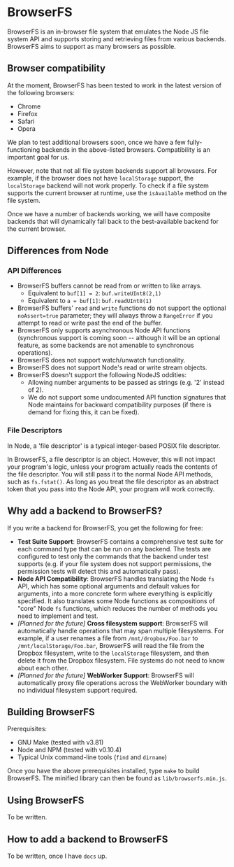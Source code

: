 BrowserFS
=========

BrowserFS is an in-browser file system that emulates the Node JS file system API and supports storing and retrieving files from various backends. BrowserFS aims to support as many browsers as possible.

Browser compatibility
---------------------
At the moment, BrowserFS has been tested to work in the latest version of the following browsers:

* Chrome
* Firefox
* Safari
* Opera

We plan to test additional browsers soon, once we have a few fully-functioning backends in the above-listed browsers. Compatibility is an important goal for us.

However, note that not all file system backends support all browsers. For example, if the browser does not have `localStorage` support, the `localStorage` backend will not work properly. To check if a file system supports the current browser at runtime, use the `isAvailable` method on the file system.

Once we have a number of backends working, we will have composite backends that will dynamically fall back to the best-available backend for the current browser.

Differences from Node
---------------------
### API Differences

* BrowserFS buffers cannot be read from or written to like arrays.
  * Equivalent to `buf[1] = 2`: `buf.writeUInt8(2,1)`
  * Equivalent to `a = buf[1]`: `buf.readUInt8(1)`
* BrowserFS buffers' `read` and `write` functions do not support the optional `noAssert=true` parameter; they will always throw a `RangeError` if you attempt to read or write past the end of the buffer.
* BrowserFS only supports asynchronous Node API functions (synchronous support is coming soon -- although it will be an optional feature, as some backends are not amenable to synchronous operations).
* BrowserFS does not support watch/unwatch functionality.
* BrowserFS does not support Node's read or write stream objects.
* BrowserFS doesn't support the following NodeJS oddities:
  * Allowing number arguments to be passed as strings (e.g. '2' instead of 2).
  * We do not support some undocumented API function signatures that Node maintains for backward compatibility purposes (if there is demand for fixing this, it can be fixed).

### File Descriptors

In Node, a 'file descriptor' is a typical integer-based POSIX file descriptor.

In BrowserFS, a file descriptor is an object. However, this will not impact your program's logic, unless your program actually reads the contents of the file descriptor. You will still pass it to the normal Node API methods, such as `fs.fstat()`. As long as you treat the file descriptor as an abstract token that you pass into the Node API, your program will work correctly.

Why add a backend to BrowserFS?
-----------------------------------------------
If you write a backend for BrowserFS, you get the following for free:

* **Test Suite Support**: BrowserFS contains a comprehensive test suite for each command type that can be run on any backend. The tests are configured to test only the commands that the backend under test supports (e.g. if your file system does not support permissions, the permission tests will detect this and automatically pass).
* **Node API Compatibility**: BrowserFS handles translating the Node `fs` API, which has some optional arguments and default values for arguments, into a more concrete form where everything is explicitly specified. It also translates some Node functions as compositions of "core" Node `fs` functions, which reduces the number of methods you need to implement and test.
* *[Planned for the future]* **Cross filesystem support**: BrowserFS will automatically handle operations that may span multiple filesystems. For example, if a user renames a file from `/mnt/dropbox/Foo.bar` to `/mnt/localStorage/Foo.bar`, BrowserFS will read the file from the Dropbox filesystem, write to the `localStorage` filesystem, and then delete it from the Dropbox filesystem. File systems do not need to know about each other.
* *[Planned for the future]* **WebWorker Support**: BrowserFS will automatically proxy file operations across the WebWorker boundary with no individual filesystem support required.

Building BrowserFS
------------------
Prerequisites:

* GNU Make (tested with v3.81)
* Node and NPM (tested with v0.10.4)
* Typical Unix command-line tools (`find` and `dirname`)

Once you have the above prerequisites installed, type `make` to build BrowserFS. The minified library can then be found as `lib/browserfs.min.js`.

Using BrowserFS
---------------
To be written.


How to add a backend to BrowserFS
--------------------------------------------------
To be written, once I have `docs` up.
